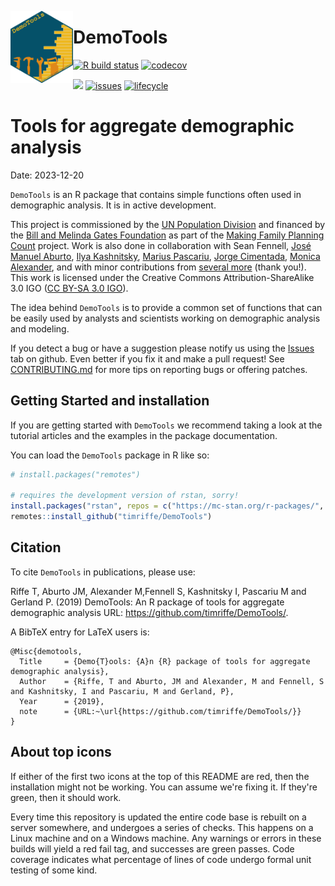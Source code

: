 [<img src="logo.png" align="left" width=100 />](https://timriffe.github.io/DemoTools/)

# DemoTools

[![R build status](https://github.com/timriffe/DemoTools/workflows/R-CMD-check/badge.svg)](https://github.com/timriffe/DemoTools/actions)
[![codecov](https://codecov.io/gh/timriffe/DemoTools/branch/master/graph/badge.svg)](https://codecov.io/gh/timriffe/DemoTools) 

[![](https://img.shields.io/badge/devel%20version-01.13.79-yellow.svg)](https://github.com/timriffe/DemoTools)
[![issues](https://img.shields.io/github/issues-raw/timriffe/DemoTools.svg)](https://github.com/timriffe/DemoTools/issues)
[![lifecycle](https://img.shields.io/badge/lifecycle-experimental-orange.svg)](https://www.tidyverse.org/lifecycle/#experimental)

# Tools for aggregate demographic analysis
Date: 2023-12-20

 
`DemoTools` is an R package that contains simple functions often used in demographic analysis. It is in active development. 

This project is commissioned by the [UN Population Division](http://www.un.org/en/development/desa/population/) and financed by the [Bill and Melinda Gates Foundation](https://www.gatesfoundation.org/) as part of the [Making Family Planning Count](http://www.un.org/en/development/desa/population/projects/making-family-planning-count/index.shtml) project. Work is also done in collaboration with Sean Fennell, [José Manuel Aburto](https://github.com/jmaburto), [Ilya Kashnitsky](https://ikashnitsky.github.io/), [Marius Pascariu](https://github.com/mpascariu), [Jorge Cimentada](https://github.com/cimentadaj), [Monica Alexander](https://www.monicaalexander.com/), and with minor contributions from [several more](https://github.com/timriffe/DemoTools/graphs/contributors) (thank you!). This work is licensed under the Creative Commons Attribution-ShareAlike 3.0 IGO ([CC BY-SA 3.0 IGO](https://creativecommons.org/licenses/by-sa/3.0/igo/)). 

The idea behind `DemoTools` is to provide  a common set of functions that can be easily used by analysts and scientists working on demographic analysis and modeling. 

If you detect a bug or have a suggestion please notify us using the [Issues](https://github.com/timriffe/DemoTools/issues) tab on github. Even better if you fix it and make a pull request! See [CONTRIBUTING.md](https://github.com/timriffe/DemoTools/blob/master/CONTRIBUTING.md) for more tips on reporting bugs or offering patches. 


## <i class="fa fa-cog" aria-hidden="true"></i> Getting Started and installation

If you are getting started with `DemoTools` we recommend taking a look at the tutorial articles and the examples in the package documentation. 


You can load the ```DemoTools``` package in R like so:
```r
# install.packages("remotes")

# requires the development version of rstan, sorry!
install.packages("rstan", repos = c("https://mc-stan.org/r-packages/", getOption("repos")))
remotes::install_github("timriffe/DemoTools")
```

## <i class="fa fa-pencil" aria-hidden="true"></i> Citation

To cite `DemoTools` in publications, please use:

Riffe T, Aburto JM, Alexander M,Fennell S, Kashnitsky I, Pascariu M and Gerland P. (2019) DemoTools: An R package of tools for aggregate demographic analysis
   URL: https://github.com/timriffe/DemoTools/. 
  
A BibTeX entry for LaTeX users is:

```
@Misc{demotools,
  Title		= {Demo{T}ools: {A}n {R} package of tools for aggregate demographic analysis},
  Author    = {Riffe, T and Aburto, JM and Alexander, M and Fennell, S and Kashnitsky, I and Pascariu, M and Gerland, P},
  Year      = {2019},
  note		= {URL:~\url{https://github.com/timriffe/DemoTools/}}
}

```

## <i class="fa fa-arrow-alt-circle-up" aria-hidden="true"></i> About top icons
If either of the first two icons at the top of this README are red, then the installation might not be working. You can assume we're fixing it. If they're green, then it should work.

Every time this repository is updated the entire code base is rebuilt on a server somewhere, and undergoes a series of checks. This happens on a Linux machine and on a Windows machine. Any warnings or errors in these builds will yield a red fail tag, and successes are green passes. Code coverage indicates what percentage of lines of code undergo formal unit testing of some kind.

